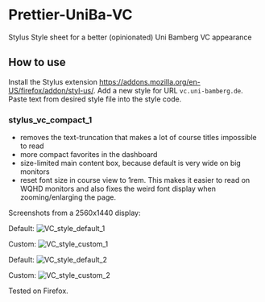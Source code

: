 # Prettier-UniBa-VC
Stylus Style sheet for a better (opinionated) Uni Bamberg VC appearance

## How to use
Install the Stylus extension https://addons.mozilla.org/en-US/firefox/addon/styl-us/. Add a new style for URL `vc.uni-bamberg.de`. Paste text from desired style file into the style code.

### stylus_vc_compact_1 
- removes the text-truncation that makes a lot of course titles impossible to read
- more compact favorites in the dashboard
- size-limited main content box, because default is very wide on big monitors
- reset font size in course view to 1rem. This makes it easier to read on WQHD monitors and also fixes the weird font display when zooming/enlarging the page.

Screenshots from a 2560x1440 display:

Default:
![VC_style_default_1](https://github.com/BLuedtke/Prettier-UniBa-VC/assets/33726564/9e901cbf-031a-45a4-b966-aa55d434e22e)

Custom:
![VC_style_custom_1](https://github.com/BLuedtke/Prettier-UniBa-VC/assets/33726564/b2e10892-6c55-4e4a-a6a1-f07f2ed1f622)

Default:
![VC_style_default_2](https://github.com/BLuedtke/Prettier-UniBa-VC/assets/33726564/d90e29b8-d338-4fd4-bd93-7c1cca6fc7a1)

Custom:
![VC_style_custom_2](https://github.com/BLuedtke/Prettier-UniBa-VC/assets/33726564/0ee7a8fc-59a2-4521-92ab-391d948ad196)



Tested on Firefox.
